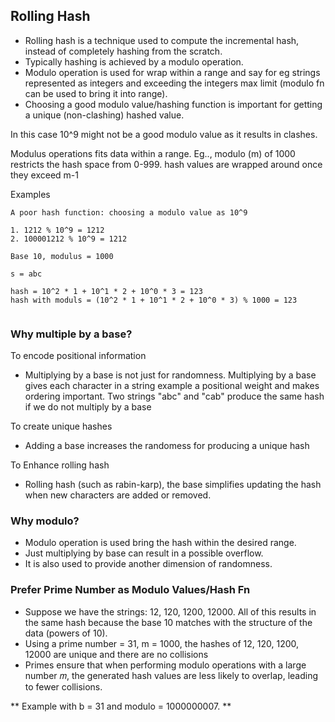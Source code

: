 ## Rolling Hash

* Rolling hash is a technique used to compute the incremental hash, instead of completely hashing from the scratch.
* Typically hashing is achieved by a modulo operation.
* Modulo operation is used for wrap within a range and say for eg strings represented as integers and exceeding the integers max limit (modulo fn can be used to bring it into range).
* Choosing a good modulo value/hashing function is important for getting a unique (non-clashing) hashed value.


In this case 10^9 might not be a good modulo value as it results in clashes.


Modulus operations fits data within a range. Eg.., modulo (m) of 1000 restricts the hash space from 0-999. hash values are wrapped around once they exceed m-1

Examples

```
A poor hash function: choosing a modulo value as 10^9

1. 1212 % 10^9 = 1212
2. 100001212 % 10^9 = 1212

Base 10, modulus = 1000

s = abc

hash = 10^2 * 1 + 10^1 * 2 + 10^0 * 3 = 123
hash with moduls = (10^2 * 1 + 10^1 * 2 + 10^0 * 3) % 1000 = 123


```

### Why multiple by a base?

To encode positional information
* Multiplying by a base is not just for randomness. Multiplying by a base gives each character in a string example a positional weight and makes ordering important. Two strings "abc" and "cab" produce the same hash if we do not multiply by a base

To create unique hashes
* Adding a base increases the randomess for producing a unique hash

To Enhance rolling hash
* Rolling hash (such as rabin-karp), the base simplifies updating the hash when new characters are added or removed.

### Why modulo?

* Modulo operation is used bring the hash within the desired range.
* Just multiplying by base can result in a possible overflow.
* It is also used to provide another dimension of randomness.


### Prefer Prime Number as Modulo Values/Hash Fn

* Suppose we have the strings: 12, 120, 1200, 12000. All of this results in the same hash because the base 10 matches with the structure of the data (powers of 10).
* Using a prime number = 31, m = 1000, the hashes of 12, 120, 1200, 12000 are unique and there are no collisions
* Primes ensure that when performing modulo operations with a large number 𝑚, the generated hash values are less likely to overlap, leading to fewer collisions.

** Example with b = 31 and modulo = 1000000007. **


